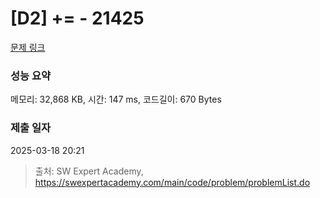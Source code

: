 # [D2] += - 21425 

[문제 링크](https://swexpertacademy.com/main/code/problem/problemDetail.do?contestProbId=AZD8K_UayDoDFAVs) 

### 성능 요약

메모리: 32,868 KB, 시간: 147 ms, 코드길이: 670 Bytes

### 제출 일자

2025-03-18 20:21



> 출처: SW Expert Academy, https://swexpertacademy.com/main/code/problem/problemList.do